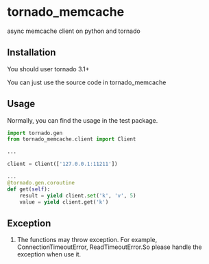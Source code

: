 tornado_memcache
==============

async memcache client on python and tornado


Installation
------------

You should user tornado 3.1+

You can just use the source code in tornado_memcache

Usage
-----
Normally, you can find the usage in the test package.

```python
import tornado.gen
from tornado_memcache.client import Client

...

client = Client(['127.0.0.1:11211'])

...
@tornado.gen.coroutine
def get(self):
    result = yield client.set('k', 'v', 5)
    value = yield client.get('k')
```

Exception
-----
1. The functions may throw exception. For example, ConnectionTimeoutError, ReadTimeoutError.So please handle the exception when use it.

